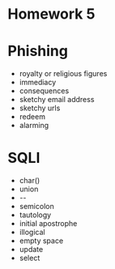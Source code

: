 # Homework 5

# Phishing

* royalty or religious figures
* immediacy
* consequences
* sketchy email address
* sketchy urls
* redeem
* alarming


# SQLI

* char()
* union
* --
* semicolon
* tautology
* initial apostrophe
* illogical
* empty space
* update
* select